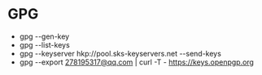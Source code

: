 # GPG
- gpg --gen-key
- gpg --list-keys
- gpg --keyserver hkp://pool.sks-keyservers.net --send-keys
- gpg --export 278195317@qq.com | curl -T - https://keys.openpgp.org